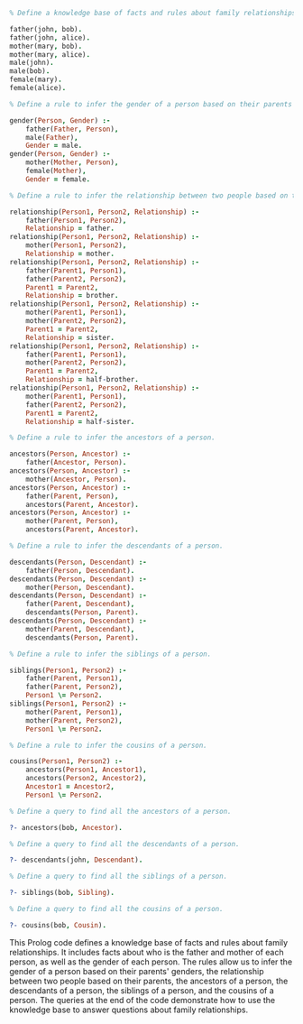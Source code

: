 ```prolog
% Define a knowledge base of facts and rules about family relationships.

father(john, bob).
father(john, alice).
mother(mary, bob).
mother(mary, alice).
male(john).
male(bob).
female(mary).
female(alice).

% Define a rule to infer the gender of a person based on their parents' genders.

gender(Person, Gender) :-
    father(Father, Person),
    male(Father),
    Gender = male.
gender(Person, Gender) :-
    mother(Mother, Person),
    female(Mother),
    Gender = female.

% Define a rule to infer the relationship between two people based on their parents.

relationship(Person1, Person2, Relationship) :-
    father(Person1, Person2),
    Relationship = father.
relationship(Person1, Person2, Relationship) :-
    mother(Person1, Person2),
    Relationship = mother.
relationship(Person1, Person2, Relationship) :-
    father(Parent1, Person1),
    father(Parent2, Person2),
    Parent1 = Parent2,
    Relationship = brother.
relationship(Person1, Person2, Relationship) :-
    mother(Parent1, Person1),
    mother(Parent2, Person2),
    Parent1 = Parent2,
    Relationship = sister.
relationship(Person1, Person2, Relationship) :-
    father(Parent1, Person1),
    mother(Parent2, Person2),
    Parent1 = Parent2,
    Relationship = half-brother.
relationship(Person1, Person2, Relationship) :-
    mother(Parent1, Person1),
    father(Parent2, Person2),
    Parent1 = Parent2,
    Relationship = half-sister.

% Define a rule to infer the ancestors of a person.

ancestors(Person, Ancestor) :-
    father(Ancestor, Person).
ancestors(Person, Ancestor) :-
    mother(Ancestor, Person).
ancestors(Person, Ancestor) :-
    father(Parent, Person),
    ancestors(Parent, Ancestor).
ancestors(Person, Ancestor) :-
    mother(Parent, Person),
    ancestors(Parent, Ancestor).

% Define a rule to infer the descendants of a person.

descendants(Person, Descendant) :-
    father(Person, Descendant).
descendants(Person, Descendant) :-
    mother(Person, Descendant).
descendants(Person, Descendant) :-
    father(Parent, Descendant),
    descendants(Person, Parent).
descendants(Person, Descendant) :-
    mother(Parent, Descendant),
    descendants(Person, Parent).

% Define a rule to infer the siblings of a person.

siblings(Person1, Person2) :-
    father(Parent, Person1),
    father(Parent, Person2),
    Person1 \= Person2.
siblings(Person1, Person2) :-
    mother(Parent, Person1),
    mother(Parent, Person2),
    Person1 \= Person2.

% Define a rule to infer the cousins of a person.

cousins(Person1, Person2) :-
    ancestors(Person1, Ancestor1),
    ancestors(Person2, Ancestor2),
    Ancestor1 = Ancestor2,
    Person1 \= Person2.

% Define a query to find all the ancestors of a person.

?- ancestors(bob, Ancestor).

% Define a query to find all the descendants of a person.

?- descendants(john, Descendant).

% Define a query to find all the siblings of a person.

?- siblings(bob, Sibling).

% Define a query to find all the cousins of a person.

?- cousins(bob, Cousin).
```

This Prolog code defines a knowledge base of facts and rules about family relationships. It includes facts about who is the father and mother of each person, as well as the gender of each person. The rules allow us to infer the gender of a person based on their parents' genders, the relationship between two people based on their parents, the ancestors of a person, the descendants of a person, the siblings of a person, and the cousins of a person. The queries at the end of the code demonstrate how to use the knowledge base to answer questions about family relationships.